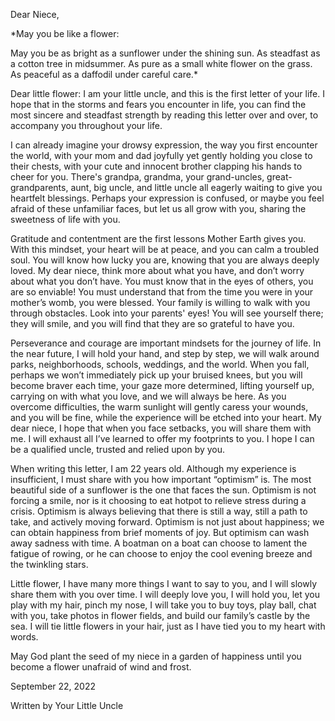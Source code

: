 Dear Niece,

*May you be like a flower: 

May you be as bright as a sunflower under the shining sun.
As steadfast as a cotton tree in midsummer.
As pure as a small white flower on the grass.
As peaceful as a daffodil under careful care.*

Dear little flower: I am your little uncle, and this is the first letter of your life. I hope that in the storms and fears you encounter in life, you can find the most sincere and steadfast strength by reading this letter over and over, to accompany you throughout your life.

I can already imagine your drowsy expression, the way you first encounter the world, with your mom and dad joyfully yet gently holding you close to their chests, with your cute and innocent brother clapping his hands to cheer for you. There's grandpa, grandma, your grand-uncles, great-grandparents, aunt, big uncle, and little uncle all eagerly waiting to give you heartfelt blessings. Perhaps your expression is confused, or maybe you feel afraid of these unfamiliar faces, but let us all grow with you, sharing the sweetness of life with you.

Gratitude and contentment are the first lessons Mother Earth gives you. With this mindset, your heart will be at peace, and you can calm a troubled soul. You will know how lucky you are, knowing that you are always deeply loved. My dear niece, think more about what you have, and don’t worry about what you don’t have. You must know that in the eyes of others, you are so enviable! You must understand that from the time you were in your mother’s womb, you were blessed. Your family is willing to walk with you through obstacles. Look into your parents' eyes! You will see yourself there; they will smile, and you will find that they are so grateful to have you.

Perseverance and courage are important mindsets for the journey of life. In the near future, I will hold your hand, and step by step, we will walk around parks, neighborhoods, schools, weddings, and the world. When you fall, perhaps we won’t immediately pick up your bruised knees, but you will become braver each time, your gaze more determined, lifting yourself up, carrying on with what you love, and we will always be here. As you overcome difficulties, the warm sunlight will gently caress your wounds, and you will be fine, while the experience will be etched into your heart. My dear niece, I hope that when you face setbacks, you will share them with me. I will exhaust all I’ve learned to offer my footprints to you. I hope I can be a qualified uncle, trusted and relied upon by you.

When writing this letter, I am 22 years old. Although my experience is insufficient, I must share with you how important “optimism” is. The most beautiful side of a sunflower is the one that faces the sun. Optimism is not forcing a smile, nor is it choosing to eat hotpot to relieve stress during a crisis. Optimism is always believing that there is still a way, still a path to take, and actively moving forward. Optimism is not just about happiness; we can obtain happiness from brief moments of joy. But optimism can wash away sadness with time. A boatman on a boat can choose to lament the fatigue of rowing, or he can choose to enjoy the cool evening breeze and the twinkling stars.

Little flower, I have many more things I want to say to you, and I will slowly share them with you over time. I will deeply love you, I will hold you, let you play with my hair, pinch my nose, I will take you to buy toys, play ball, chat with you, take photos in flower fields, and build our family’s castle by the sea. I will tie little flowers in your hair, just as I have tied you to my heart with words.

May God plant the seed of my niece in a garden of happiness until you become a flower unafraid of wind and frost.

September 22, 2022

Written by Your Little Uncle